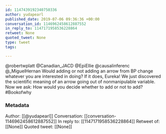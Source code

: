 ```yaml
---
id: 1147439192340750336
author: yudapearl
published_date: 2019-07-06 09:36:36 +00:00
conversation_id: 1146962458612887552
in_reply_to: 1147171958536228864
retweet: None
quoted_tweet: None
type: tweet
tags:

---
```


@robertwplatt @Canadian_JACD @EpiEllie @causalinferenc @_MiguelHernan Would adding or not adding an arrow from BP change whatever you are interested in doing? If it does, Eureka! We just discovered the scientific meaning of an arrow going out of nonmanipulable variable. Now we ask: How would you decide whether to add or not to add? #Bookofwhy

### Metadata

Author: [[@yudapearl]]
Conversation: [[conversation-1146962458612887552]]
In reply to: [[1147171958536228864]]
Retweet of: [[None]]
Quoted tweet: [[None]]
